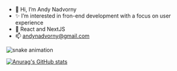 - 👋 Hi, I’m Andy Nadvorny
- ✨ I’m interested in fron-end development with a focus on user experience
- 🚀 React and NextJS
- 📫 andynadvorny@gmail.com

<img src="https://raw.githubusercontent.com/andynadvorny/andynadvorny/output/github-contribution-grid-snake.svg" alt="snake animation" style="max-width:100%" />

[![Anurag's GitHub stats](https://github-readme-stats.vercel.app/api?username=andynadvorny&show_icons=true&theme=dracula)](https://github.com/anuraghazra/github-readme-stats)
